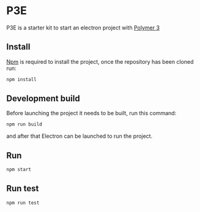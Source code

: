# P3E

P3E is a starter kit to start an electron project with [Polymer 3 ](https://polymer-library.polymer-project.org/3.0/docs/devguide/feature-overview)

## Install

[Npm](https://www.npmjs.com/get-npm) is required to install the project, once the repository has been cloned run:
```bash
npm install
```

## Development build
Before launching the project it needs to be built, run this command:
```bash
npm run build
```
and after that Electron can be launched to run the project.

## Run
```bash
npm start
```

## Run test
```bash
npm run test
```